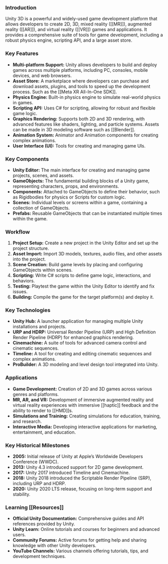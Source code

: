 ### Introduction
Unity 3D is a powerful and widely-used game development platform that allows developers to create 2D, 3D, mixed reality ([[MR]]), augmented reality ([[AR]]), and virtual reality ([[VR]]) games and applications. It provides a comprehensive suite of tools for game development, including a robust physics engine, scripting API, and a large asset store.

### Key Features
- **Multi-platform Support:** Unity allows developers to build and deploy games across multiple platforms, including PC, consoles, mobile devices, and web browsers.
- **Asset Store:** A marketplace where developers can purchase and download assets, plugins, and tools to speed up the development process. Such as the [[Meta XR All-In-One SDK]].
- **Physics Engine:** Built-in physics engine to simulate real-world physics in games.
- **Scripting API:** Uses C# for scripting, allowing for robust and flexible game logic.
- **Graphics Rendering:** Supports both 2D and 3D rendering, with advanced features like shaders, lighting, and particle systems. Assets can be made in 3D modeling software such as [[Blender]].
- **Animation System:** Animator and Animation components for creating complex animations.
- **User Interface (UI):** Tools for creating and managing game UIs.

### Key Components
- **Unity Editor:** The main interface for creating and managing game projects, scenes, and assets.
- **GameObjects:** The fundamental building blocks of a Unity game, representing characters, props, and environments.
- **Components:** Attached to GameObjects to define their behavior, such as Rigidbodies for physics or Scripts for custom logic.
- **Scenes:** Individual levels or screens within a game, containing a collection of GameObjects.
- **Prefabs:** Reusable GameObjects that can be instantiated multiple times within the game.

### Workflow
1. **Project Setup:** Create a new project in the Unity Editor and set up the project structure.
2. **Asset Import:** Import 3D models, textures, audio files, and other assets into the project.
3. **Scene Creation:** Build game levels by placing and configuring GameObjects within scenes.
4. **Scripting:** Write C# scripts to define game logic, interactions, and behaviors.
5. **Testing:** Playtest the game within the Unity Editor to identify and fix issues.
6. **Building:** Compile the game for the target platform(s) and deploy it.

### Key Technologies
- **Unity Hub:** A launcher application for managing multiple Unity installations and projects.
- **URP and HDRP:** Universal Render Pipeline (URP) and High Definition Render Pipeline (HDRP) for enhanced graphics rendering.
- **Cinemachine:** A suite of tools for advanced camera control and cinematic sequences.
- **Timeline:** A tool for creating and editing cinematic sequences and complex animations.
- **ProBuilder:** A 3D modeling and level design tool integrated into Unity.

### Applications
- **Game Development:** Creation of 2D and 3D games across various genres and platforms.
- **MR, AR, and VR:** Development of immersive augmented reality and virtual reality experiences with immersive [[haptic]] feedback and the ability to render to [[HMD]]s.
- **Simulations and Training:** Creating simulations for education, training, and research.
- **Interactive Media:** Developing interactive applications for marketing, entertainment, and education.

### Key Historical Milestones
- **2005:** Initial release of Unity at Apple’s Worldwide Developers Conference (WWDC).
- **2013:** Unity 4.3 introduced support for 2D game development.
- **2017:** Unity 2017 introduced Timeline and Cinemachine.
- **2018:** Unity 2018 introduced the Scriptable Render Pipeline (SRP), including URP and HDRP.
- **2020:** Unity 2020 LTS release, focusing on long-term support and stability.

### Learning [[Resources]]
- **Official Unity Documentation:** Comprehensive guides and API references provided by Unity.
- **Unity Learn:** Online tutorials and courses for beginners and advanced users.
- **Community Forums:** Active forums for getting help and sharing knowledge with other Unity developers.
- **YouTube Channels:** Various channels offering tutorials, tips, and development techniques.